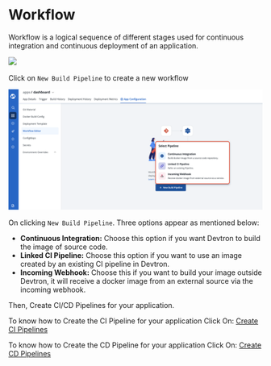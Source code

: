 # Workflow

Workflow is a logical sequence of different stages used for continuous integration and continuous deployment of an application.

![](../../../.gitbook/assets/arora1%20%282%29.gif)

Click on `New Build Pipeline` to create a new workflow


![](../../../.gitbook/assets/ca-workflow-empty.png)

On clicking `New Build Pipeline`. Three options appear as mentioned below:

* **Continuous Integration:** Choose this option if you want Devtron to build the image of source code.
* **Linked CI Pipeline:** Choose this option if you want to use an image created by an existing CI pipeline in Devtron.
* **Incoming Webhook:** Choose this if you want to build your image outside Devtron, it will receive a docker image from an external source via the incoming webhook.


Then, Create CI/CD Pipelines for your application.

To know how to Create the CI Pipeline for your application Click On: [Create CI Pipelines](ci-pipeline.md)

To know how to Create the CD Pipeline for your application Click On: [Create CD Pipelines](cd-pipeline.md)




